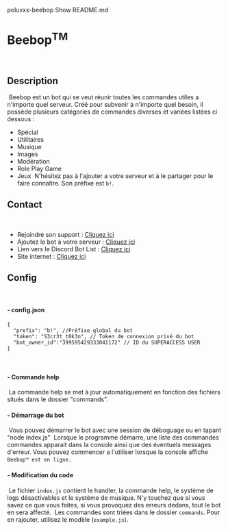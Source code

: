 poluxxx-beebop
Show
README.md
# Beebop<sup>TM</sup>
​
​
## Description
​
Beebop est un bot qui se veut réunir toutes les commandes utiles a n'importe quel serveur. Créé pour subvenir à n'importe quel besoin, il possède plusieurs catégories de commandes diverses et variées listées ci dessous :
​
- Spécial
- Utilitaires
- Musique
- Images
- Modération
- Role Play Game
- Jeux
​
N'hésitez pas à l'ajouter a votre serveur et à le partager pour le faire connaître. Son préfixe est `b!`.
​
## Contact
​
- Rejoindre son support : [Cliquez ici](https://discord.gg/cD2VyEs)
- Ajoutez le bot à votre serveur : [Cliquez ici](https://discordapp.com/oauth2/authorize?client_id=555050371987406870&scope=bot&permissions=8)
- Lien vers le Discord Bot List : [Cliquez ici](https://discordbots.org/bot/512209185581301760)
- Site internet : [Cliquez ici](http://villaleshydrangeas.bzh/wp-content/uploads/2016/02/Coming-Soon.jpg)
​
​
## Config
​
#### - config.json
```
{
  "prefix": "b!", //Préfixe global du bot
  "token": "S3cr3t_t0k3n", // Token de connexion privé du bot
  "bot_owner_id":"399595429333041172" // ID du SUPERACCESS USER
}
```
​
#### - Commande help
​
La commande help se met à jour automatiquement en fonction des fichiers situés dans le dossier "commands".
​
#### - Démarrage du bot
​
Vous pouvez démarrer le bot avec une session de déboguage ou en tapant "node index.js"
​
Lorsque le programme démarre, une liste des commandes commandes apparait dans la console ainsi que des éventuels messages d'erreur. Vous pouvez commencer a l'utiliser lorsque la console affiche `Beebop™ est en ligne.`
​
​
#### - Modification du code
​
Le fichier `index.js` contient le handler, la commande help, le système de logs désactivables et le système de musique.
N'y touchez que si vous savez ce que vous faites, si vous provoquez des erreurs dedans, tout le bot en sera affecté.
​
Les commandes sont triées dans le dossier `commands`. Pour en rajouter, utilisez le modèle (`example.js`).

